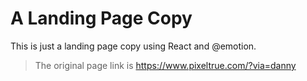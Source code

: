 # A Landing Page Copy

This is just a landing page copy using React and @emotion.

> The original page link is https://www.pixeltrue.com/?via=danny
